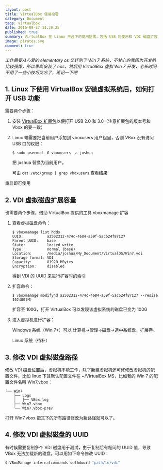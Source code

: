 ```yaml
---
layout: post
title: VirtualBox 使用拾零
category: Document
tags: virtualbox
date: 2016-09-27 11:39:25
published: true
summary: VirtualBox 在 Linux 平台下的使用拾零，包括 USB 的使用和 VDI 磁盘扩容等。
image: pirates.svg
comment: true
---
```


*工作需要从心爱的 elementary os 又迁到了 Win 7 系统，不甘心的我因为开发机比较强悍，所以果断安装了 eos，然后用 VirtualBox 虚拟 Win 7 开发，老长时间不用了一些小技巧又忘了，笔记一下吧*

## 1. Linux 下使用 VirtualBox 安装虚拟系统后，如何打开 USB 功能

需要两个步骤：

1. 安装 [VirtualBox 扩展包](http://download.virtualbox.org/virtualbox/5.1.6/Oracle_VM_VirtualBox_Extension_Pack-5.1.6-110634.vbox-extpack)以便打开 USB 2.0 和 3.0（注意扩展包的版本号和 Vbox 的要一致）

2. Linux 端需要把当前用户添加到 vboxusers 用户组里，否则 VBox 没有访问 USB 口的权限：

	```
	$ sudo usermod -G vboxusers -a joshua
	```
	把 joshua 替换为当前用户。

	可由 `cat /etc/group | grep vboxusers` 查看结果

重启即可使用


## 2. VDI 虚拟磁盘扩展容量

也需要两个步骤，借助 VirtualBox 提供的工具 vboxmanage 扩容

1. 查看虚拟磁盘命令：

	```
	$ vboxmanage list hdds
	UUID:           a2502312-474c-4684-a59f-5ac624f87127
	Parent UUID:    base
	State:          locked write
	Type:           normal (base)
	Location:       /media/joshua/My_Document/VirtualOS/Win7.vdi
	Storage format: VDI
	Capacity:       81920 MBytes
	Encryption:     disabled
	```

	得到 VDI 的 UUID 来进行扩容时的索引

2. 扩容命令：

	```
	$ vboxmanage modifyhd a2502312-474c-4684-a59f-5ac624f87127 --resize 102400(M)
	```

	扩容至 100G，打开 VirtualBox 可以发现该虚拟系统的磁盘已变为 100G

3. 进入虚拟机进行扩容：

	Windows 系统（Win 7+）可以 计算机->管理->磁盘->选中系统盘，扩展卷。
	
	Linux 系统（待补）

## 3. 修改 VDI 虚拟磁盘路径

修改 VDI 磁盘位置后，虚拟机不能工作，除了新建虚拟机还可修修改虚拟机的配置文件，比如 linux 下其默认配置文件在 ~/VirtualBox MS，比如我的 Win 7 的配置文件名叫 Win7.vbox：

```
└── Win7
    ├── Logs
    │   ├── VBox.log
    ├── Win7.vbox
    └── Win7.vbox-prev
```

打开 Win7.vbox 把其下的所有路径修改为新路径就可以了。

## 4. 修改 VDI 虚拟磁盘的 UUID

有时候需要复制多个 VDI 磁盘用于测试，由于复制后有相同的 UUID 值，导致 VBox 无法加载新的磁盘，可以用如下命令修改 UUID：

```sh
$ VBoxManage internalcommands sethduuid "path/to/vdi"
```

